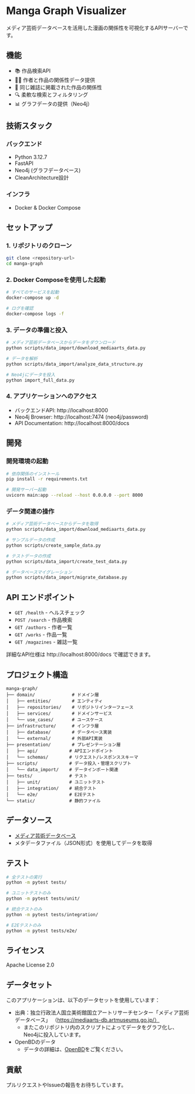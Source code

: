 # Manga Graph Visualizer

メディア芸術データベースを活用した漫画の関係性を可視化するAPIサーバーです。

## 機能

- 📚 作品検索API
- 👨‍🎨 作者と作品の関係性データ提供
- 📖 同じ雑誌に掲載された作品の関係性
- 🔍 柔軟な検索とフィルタリング
- 📊 グラフデータの提供（Neo4j）

## 技術スタック

### バックエンド
- Python 3.12.7
- FastAPI
- Neo4j (グラフデータベース)
- CleanArchitecture設計

### インフラ
- Docker & Docker Compose

## セットアップ

### 1. リポジトリのクローン
```bash
git clone <repository-url>
cd manga-graph
```

### 2. Docker Composeを使用した起動
```bash
# すべてのサービスを起動
docker-compose up -d

# ログを確認
docker-compose logs -f
```

### 3. データの準備と投入
```bash
# メディア芸術データベースからデータをダウンロード
python scripts/data_import/download_mediaarts_data.py

# データを解析
python scripts/data_import/analyze_data_structure.py

# Neo4jにデータを投入
python import_full_data.py
```

### 4. アプリケーションへのアクセス
- バックエンドAPI: http://localhost:8000
- Neo4j Browser: http://localhost:7474 (neo4j/password)
- API Documentation: http://localhost:8000/docs

## 開発

### 開発環境の起動
```bash
# 依存関係のインストール
pip install -r requirements.txt

# 開発サーバー起動
uvicorn main:app --reload --host 0.0.0.0 --port 8000
```

### データ関連の操作
```bash
# メディア芸術データベースからデータを取得
python scripts/data_import/download_mediaarts_data.py

# サンプルデータの作成
python scripts/create_sample_data.py

# テストデータの作成
python scripts/data_import/create_test_data.py

# データベースマイグレーション
python scripts/data_import/migrate_database.py
```

## API エンドポイント

- `GET /health` - ヘルスチェック
- `POST /search` - 作品検索
- `GET /authors` - 作者一覧
- `GET /works` - 作品一覧  
- `GET /magazines` - 雑誌一覧

詳細なAPI仕様は http://localhost:8000/docs で確認できます。

## プロジェクト構造

```
manga-graph/
├── domain/              # ドメイン層
│   ├── entities/        # エンティティ
│   ├── repositories/    # リポジトリインターフェース
│   ├── services/        # ドメインサービス
│   └── use_cases/       # ユースケース
├── infrastructure/      # インフラ層
│   ├── database/        # データベース実装
│   └── external/        # 外部API実装
├── presentation/        # プレゼンテーション層
│   ├── api/            # APIエンドポイント
│   └── schemas/        # リクエスト/レスポンススキーマ
├── scripts/            # データ投入・管理スクリプト
│   └── data_import/    # データインポート関連
├── tests/              # テスト
│   ├── unit/           # ユニットテスト
│   ├── integration/    # 統合テスト
│   └── e2e/            # E2Eテスト
└── static/             # 静的ファイル
```

## データソース

- [メディア芸術データベース](https://mediaarts-db.artmuseums.go.jp/)
- メタデータファイル（JSON形式）を使用してデータを取得

## テスト

```bash
# 全テストの実行
python -m pytest tests/

# ユニットテストのみ
python -m pytest tests/unit/

# 統合テストのみ
python -m pytest tests/integration/

# E2Eテストのみ
python -m pytest tests/e2e/
```

## ライセンス

Apache License 2.0

## データセット
このアプリケーションは、以下のデータセットを使用しています：
- 出典：独立行政法人国立美術館国立アートリサーチセンター「メディア芸術データベース」 （https://mediaarts-db.artmuseums.go.jp/）
  - またこのリポジトリ内のスクリプトによってデータをグラフ化し、Neo4jに投入しています。
- OpenBDのデータ
  - データの詳細は、[OpenBD](https://openbd.jp/)をご覧ください。


## 貢献

プルリクエストやIssueの報告をお待ちしています。
